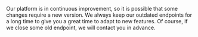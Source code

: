 Our platform is in continuous improvement, so it is possible that some changes require a new version. 
We always keep our outdated endpoints for a long time to give you a great time to adapt to new features. 
Of course, if we close some old endpoint, we will contact you in advance.

